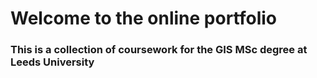 # Welcome to the online portfolio
### This is a collection of coursework for the GIS MSc degree at Leeds University 
